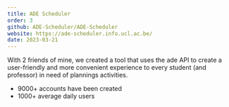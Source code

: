 ```yaml
---
title: ADE Scheduler
order: 3
github: ADE-Scheduler/ADE-Scheduler
website: https://ade-scheduler.info.ucl.ac.be/
date: 2023-03-21
---
```


<!--more-->

With 2 friends of mine, we created a tool that uses the ade API to create a user-friendly and more convenient experience to every student (and professor) in need of plannings activities.

* 9000+ accounts have been created
* 1000+ average daily users
